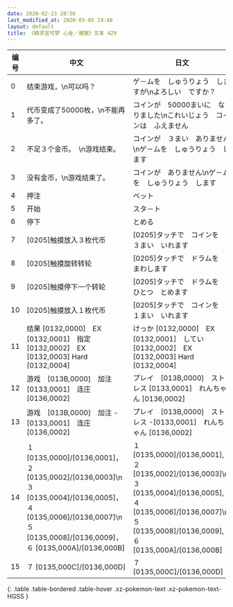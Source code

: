 ```yaml
---
date: 2020-02-23 20:56
last_modified_at: 2020-03-05 19:46
layout: default
title: 《精灵宝可梦 心金／魂银》文本 429
---
```

| 编号 | 中文 | 日文 |
| ---- | ---- | ---- |
| 0 | 结束游戏，\n可以吗？ | ゲ－ムを　しゅうりょう　しますが\nよろしい　ですか？ |
| 1 | 代币变成了50000枚，\n不能再多了。 | コインが　50000まいに　なりました\nこれいじょう　コインは　ふえません |
| 2 | 不足３个金币。　\n游戏结束。 | コインが　３まい　ありません　\nゲ－ムを　しゅうりょう　します |
| 3 | 没有金币，\n游戏结束了。 | コインが　ありません\nゲ－ムを　しゅうりょう　します |
| 4 | 押注 | ベット |
| 5 | 开始 | スタ－ト |
| 6 | 停下 | とめる |
| 7 | [0205]触摸放入３枚代币 | [0205]タッチで　コインを　３まい　いれます |
| 8 | [0205]触摸旋转转轮 | [0205]タッチで　ドラムを　まわします |
| 9 | [0205]触摸停下一个转轮 | [0205]タッチで　ドラムを　ひとつ　とめます |
| 10 | [0205]触摸放入１枚代币 | [0205]タッチで　コインを　１まい　いれます |
| 11 | 结果 [0132,0000]　EX [0132,0001]　指定 [0132,0002]　EX [0132,0003] Hard [0132,0004] | けっか [0132,0000]　EX [0132,0001]　してい [0132,0002]　EX [0132,0003] Hard [0132,0004] |
| 12 | 游戏　[013B,0000]　加注  [0133,0001]　连庄 [0136,0002] | プレイ　[013B,0000]　ストレス  [0133,0001]　れんちゃん [0136,0002] |
| 13 | 游戏　[013B,0000]　加注 -[0133,0001]　连庄 [0136,0002] | プレイ　[013B,0000]　ストレス -[0133,0001]　れんちゃん [0136,0002] |
| 14 | １ [0135,0000]/[0136,0001]，　２ [0135,0002]/[0136,0003]\n３ [0135,0004]/[0136,0005]，　４ [0135,0006]/[0136,0007]\n５ [0135,0008]/[0136,0009]，　６ [0135,000A]/[0136,000B] | １ [0135,0000]/[0136,0001],　２ [0135,0002]/[0136,0003]\n３ [0135,0004]/[0136,0005],　４ [0135,0006]/[0136,0007]\n５ [0135,0008]/[0136,0009],　６ [0135,000A]/[0136,000B] |
| 15 | ７ [0135,000C]/[0136,000D] | ７ [0135,000C]/[0136,000D] |
{: .table .table-bordered .table-hover .xz-pokemon-text .xz-pokemon-text-HGSS }